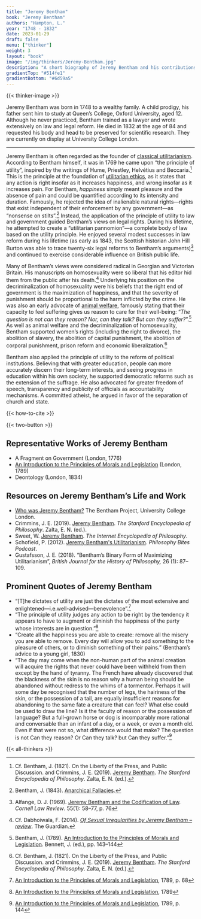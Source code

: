 ```yaml
---
title: "Jeremy Bentham"
book: "Jeremy Bentham"
authors: "Hampton, L."
year: "1748 - 1832"
date: 2023-01-29
draft: false
menu: ["thinker"]
weight: 3
layout: "book"
image: "/img/thinkers/Jeremy-Bentham.jpg"
description: "A short biography of Jeremy Bentham and his contributions to Utilitarianism"
gradientTop: "#514fe1"
gradientBottom: "#6d59a5"
---
```


{{< thinker-image >}}

Jeremy Bentham was born in 1748 to a wealthy family. A child prodigy, his father sent him to study at Queen’s College, Oxford University, aged 12. Although he never practiced, Bentham trained as a lawyer and wrote extensively on law and legal reform. He died in 1832 at the age of 84 and requested his body and head to be preserved for scientific research. They are currently on display at University College London.

---

Jeremy Bentham is often regarded as the founder of [classical utilitarianism](/types-of-utilitarianism#the-two-elements-of-classical-utilitarianism). According to Bentham himself, it was in 1769 he came upon “the principle of utility”, inspired by the writings of Hume, Priestley, Helvétius and Beccaria.[^1] This is the principle at the foundation of [utilitarian ethics](/introduction-to-utilitarianism), as it states that any action is right insofar as it increases happiness, and wrong insofar as it increases pain. For Bentham, _happiness_ simply meant pleasure and the absence of pain and could be quantified according to its intensity and duration. Famously, he rejected the idea of inalienable natural rights—rights that exist independent of their enforcement by any government—as “nonsense on stilts”.[^2] Instead, the application of the principle of utility to law and government guided Bentham’s views on legal rights. During his lifetime, he attempted to create a “utilitarian pannomion”—a complete body of law based on the utility principle. He enjoyed several modest successes in law reform during his lifetime (as early as 1843, the Scottish historian John Hill Burton was able to trace twenty-six legal reforms to Bentham’s arguments)[^3] and continued to exercise considerable influence on British public life.

Many of Bentham’s views were considered radical in Georgian and Victorian Britain. His manuscripts on homosexuality were so liberal that his editor hid them from the public after his death.[^4] Underlying his position on the decriminalization of homosexuality were his beliefs that the right end of government is the maximization of happiness, and that the severity of punishment should be proportional to the harm inflicted by the crime. He was also an early advocate of [animal welfare](/acting-on-utilitarianism#farm-animal-welfare), famously stating that their capacity to feel suffering gives us reason to care for their well-being: “_The question is not can they reason? Nor, can they talk? But can they suffer?_”.[^5] As well as animal welfare and the decriminalization of homosexuality, Bentham supported women’s rights (including the right to divorce), the abolition of slavery, the abolition of capital punishment, the abolition of corporal punishment, prison reform and economic liberalization.[^6]

Bentham also applied the principle of utility to the reform of political institutions. Believing that with greater education, people can more accurately discern their long-term interests, and seeing progress in education within his own society, he supported democratic reforms such as the extension of the suffrage. He also advocated for greater freedom of speech, transparency and publicity of officials as accountability mechanisms. A committed atheist, he argued in favor of the separation of church and state.

{{< how-to-cite >}}

{{< two-button >}}

## Representative Works of Jeremy Bentham

- A Fragment on Government (London, 1776)
- [An Introduction to the Principles of Morals and Legislation](https://www.earlymoderntexts.com/assets/pdfs/bentham1780.pdf) (London, 1789)
- Deontology (London, 1834)

## Resources on Jeremy Bentham’s Life and Work

- [Who was Jeremy Bentham?](https://www.ucl.ac.uk/bentham-project/who-was-jeremy-bentham) The Bentham Project, University College London.
- Crimmins, J. E. (2019). [Jeremy Bentham](https://plato.stanford.edu/entries/bentham/). _The Stanford Encyclopedia of Philosophy_. Zalta, E. N. (ed.).
- Sweet, W. [Jeremy Bentham](https://plato.stanford.edu/entries/bentham/). _The Internet Encyclopedia of Philosophy_.
- Schofield, P. (2012). [Jeremy Bentham's Utilitarianism](https://nigelwarburton.typepad.com/philosophy_bites//2012/02/philip-schofield-on-jeremy-benthams-utilitarianism.html). _Philosophy Bites Podcast_.
- Gustafsson, J. E. (2018). “Bentham’s Binary Form of Maximizing Utilitarianism”, _British Journal for the History of Philosophy,_ 26 (1): 87–109.

## Prominent Quotes of Jeremy Bentham

- “[T]he dictates of utility are just the dictates of the most extensive and enlightened—i.e.well-advised—benevolence”.[^7]
- “The principle of utility judges any action to be right by the tendency it appears to have to augment or diminish the happiness of the party whose interests are in question.”[^8]
- “Create all the happiness you are able to create: remove all the misery you are able to remove. Every day will allow you to add something to the pleasure of others, or to diminish something of their pains.” (Bentham’s advice to a young girl, 1830)
- “The day may come when the non-human part of the animal creation will acquire the rights that never could have been withheld from them except by the hand of tyranny. The French have already discovered that the blackness of the skin is no reason why a human being should be abandoned without redress to the whims of a tormentor. Perhaps it will some day be recognised that the number of legs, the hairiness of the skin, or the possession of a tail, are equally insufficient reasons for abandoning to the same fate a creature that can feel? What else could be used to draw the line? Is it the faculty of reason or the possession of language? But a full-grown horse or dog is incomparably more rational and conversable than an infant of a day, or a week, or even a month old. Even if that were not so, what difference would that make? The question is not Can they reason? Or Can they talk? but Can they suffer.”[^9]

{{< all-thinkers >}}

[^1]:
    Cf. Bentham, J. (1821). On the Liberty of the Press, and Public Discussion.
    and Crimmins, J. E. (2019). [Jeremy Bentham](https://plato.stanford.edu/entries/bentham/). _The Stanford Encyclopedia of Philosophy_. Zalta, E. N. (ed.).

[^2]: Bentham, J. (1843). [Anarchical Fallacies](http://fs2.american.edu/dfagel/www/Class%20Readings/Bentham/AnarchichalFallicies_excerpt.pdf).
[^3]: Alfange, D. J. (1969). [Jeremy Bentham and the Codification of Law](https://scholarship.law.cornell.edu/cgi/viewcontent.cgi?article=4605&context=clr). _Cornell Law Review_. 55(1): 58–77, p. 76
[^4]: Cf. Dabhoiwala, F. (2014). _[Of Sexual Irregularities by Jeremy Bentham – review](https://www.theguardian.com/books/2014/jun/26/sexual-irregularities-morality-jeremy-bentham-review#comments)_. The Guardian.
[^5]: Bentham, J. (1789). [An Introduction to the Principles of Morals and Legislation](https://www.earlymoderntexts.com/assets/pdfs/bentham1780.pdf). Bennett, J. (ed.), pp. 143–144
[^6]:
    Cf. Bentham, J. (1821). On the Liberty of the Press, and Public Discussion.
    and Crimmins, J. E. (2019). [Jeremy Bentham](https://plato.stanford.edu/entries/bentham/). _The Stanford Encyclopedia of Philosophy_. Zalta, E. N. (ed.).
[^7]: [An Introduction to the Principles of Morals and Legislation](https://www.earlymoderntexts.com/assets/pdfs/bentham1780.pdf), 1789, p. 68
[^8]: [An Introduction to the Principles of Morals and Legislation](https://www.earlymoderntexts.com/assets/pdfs/bentham1780.pdf), 1789
[^9]: [An Introduction to the Principles of Morals and Legislation](https://www.earlymoderntexts.com/assets/pdfs/bentham1780.pdf), 1789, p. 144
